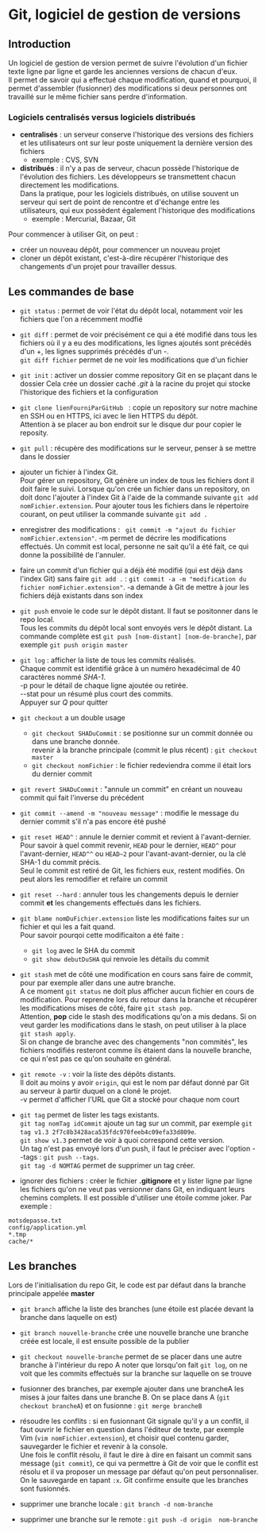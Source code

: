 # Git, logiciel de gestion de versions

## Introduction

Un logiciel de gestion de version permet de suivre l'évolution d'un fichier texte ligne par ligne
et garde les anciennes versions de chacun d'eux.  
Il permet de savoir qui a effectué chaque modification, quand et pourquoi, il permet d'assembler (fusionner)
des modifications si deux personnes ont travaillé sur le même fichier sans perdre d'information.

### Logiciels centralisés versus logiciels distribués

* **centralisés** : un serveur conserve l'historique des versions des fichiers et les utilisateurs ont sur leur poste
uniquement la dernière version des fichiers
  * exemple : CVS, SVN
* **distribués** : il n'y a pas de serveur, chacun possède l'historique de l'évolution des fichiers. Les développeurs se transmettent
chacun directement les modifications.  
Dans la pratique, pour les logiciels distribués, on utilise souvent un serveur qui sert de point de rencontre et d'échange entre
les utilisateurs, qui eux possèdent également l'historique des modifications
  * exemple : Mercurial, Bazaar, Git

Pour commencer à utiliser Git, on peut :
* créer un nouveau dépôt, pour commencer un nouveau projet
* cloner un dépôt existant, c'est-à-dire récupérer l'historique des changements d'un projet pour travailler dessus.

## Les commandes de base

* `git status` : permet de voir l'état du dépôt local, notamment voir les fichiers que l'on a récemment modfié

* `git diff` : permet de voir précisément ce qui a été modifié dans tous les fichiers où il y a eu des modifications,
les lignes ajoutés sont précédés d'un +, les lignes supprimés précédés d'un -.  
`git diff fichier` permet de ne voir les modifications que d'un fichier

* `git init` : activer un dossier comme repository Git en se plaçant dans le dossier
Cela crée un dossier caché *.git* à la racine du projet qui stocke l'historique des fichiers et la configuration

* `git clone lienFourniParGitHub ` : copie un repository sur notre machine en SSH ou en HTTPS, ici avec le lien HTTPS du dépôt.  
Attention à se placer au bon endroit sur le disque dur pour copier le reposity.

* `git pull` : récupère des modifications sur le serveur, penser à se mettre dans le dossier

* ajouter un fichier à l'index Git.  
Pour gérer un repository, Git génère un index de tous les fichiers dont il doit faire le suivi. 
Lorsque qu'on crée un fichier dans un repository, on doit donc l'ajouter à l'index Git à l'aide de la commande suivante 
`git add nomFichier.extension`. 
Pour ajouter tous les fichiers dans le répertoire courant, on peut utiliser la commande suivante `git add .`

* enregistrer des modifications : ` git commit -m "ajout du fichier nomFichier.extension"`. 
-m permet de décrire les modifications effectués.
Un commit est local, personne ne sait qu'il a été fait, ce qui donne la possibilité de l'annuler.

* faire un commit d'un fichier qui a déjà été modifié (qui est déjà dans l'index Git) sans faire `git add .` :
`git commit -a -m "modification du fichier nomFichier.extension"`. 
-a demande à Git de mettre à jour les fichiers déjà existants dans son index

* `git push` envoie le code sur le dépôt distant. Il faut se positonner dans le repo local.  
Tous les commits du dépôt local sont envoyés vers le dépôt distant.
La commande complète est `git push [nom-distant] [nom-de-branche]`, par exemple `git push origin master`

* `git log` : afficher la liste de tous les commits réalisés.  
Chaque commit est identifié grâce à un numéro hexadécimal de 40 caractères nommé *SHA-1*.  
-p pour le détail de chaque ligne ajoutée ou retirée.  
--stat pour un résumé plus court des commits.  
Appuyer sur *Q* pour quitter

* `git checkout` a un double usage  
  * `git checkout SHADuCommit` : se positionne sur un commit donnée ou dans une branche donnée.  
  revenir à la branche principale (commit le plus récent) : `git checkout master`
  * `git checkout nomFichier` : le fichier redeviendra comme il était lors du dernier commit

* `git revert SHADuCommit` : "annule un commit" en créant un nouveau commit qui fait l'inverse du précédent

* `git commit --amend -m "nouveau message"` : modifie le message du dernier commit s'il n'a pas encore été pushé

* `git reset HEAD^` : annule le dernier commit et revient à l'avant-dernier.  
Pour savoir à quel commit revenir, `HEAD` pour le dernier, `HEAD^` pour l'avant-dernier, `HEAD^^` ou `HEAD~2`
pour l'avant-avant-dernier, ou la clé SHA-1 du commit précis.  
Seul le commit est retiré de Git, les fichiers eux, restent modifiés. On peut alors les remodifier et refaire un commit

* `git reset --hard` : annuler tous les changements depuis le dernier commit **et**
les changements effectués dans les fichiers.  



* `git blame nomDuFichier.extension` liste les modifications faites sur un fichier et qui les a fait quand.  
Pour savoir pourqoi cette modificaiton a été faite :
  * `git log` avec le SHA du commit
  * `git show debutDuSHA` qui renvoie les détails du commit

* `git stash` met de côté une modification en cours sans faire de commit, pour par exemple aller dans une autre branche.  
A ce moment `git status` ne doit plus afficher aucun fichier en cours de modification.
Pour reprendre lors du retour dans la branche et récupérer les modifications mises de côté, faire `git stash pop`.  
Attention, **pop** cide le stash des modifications qu'on a mis dedans. Si on veut garder les modifications dans le stash,
on peut utiliser à la place `git stash apply`.  
Si on change de branche avec des changements "non commités", les fichiers modifiés resteront comme ils étaient dans
la nouvelle branche, ce qui n'est pas ce qu'on souhaite en général.

* `git remote -v` : voir la liste des dépôts distants.    
Il doit au moins y avoir `origin`, qui est le nom par défaut donné par Git au serveur
à partir duquel on a cloné le projet.  
-v permet d'afficher l'URL que Git a stocké pour chaque nom court

* `git tag` permet de lister les tags existants.  
`git tag nomTag idCommit` ajoute un tag sur un commit, par exemple `git tag v1.3 2f7c8b3428aca535fdc970feeb4c09efa33d809e`.  
`git show v1.3` permet de voir à quoi correspond cette version.  
Un tag n'est pas envoyé lors d'un push, il faut le préciser avec l'option --tags : `git push --tags`.  
`git tag -d NOMTAG` permet de supprimer un tag créer.  

* ignorer des fichiers : créer le fichier **.gitignore** et y lister ligne par ligne
les fichiers qu'on ne veut pas versionner dans Git, en indiquant leurs chemins complets.
Il est possible d'utiliser une étoile comme joker. Par exemple :
```
motsdepasse.txt
config/application.yml
*.tmp
cache/*
```

## Les branches

Lors de l'initialisation du repo Git, le code est par défaut dans la branche principale appelée **master**

* `git branch` affiche la liste des branches (une étoile est placée devant la branche dans laquelle on est)

* `git branch nouvelle-branche` crée une nouvelle branche
une branche créée est locale, il est ensuite possible de la publier

* `git checkout nouvelle-branche`   permet de se placer dans une autre branche à l'intérieur du repo
A noter que lorsqu'on fait `git log`, on ne voit que les commits effectués sur la branche sur laquelle on se trouve

* fusionner des branches, par exemple ajouter dans une brancheA les mises à jour faites dans une branche B.
On se place dans A (`git checkout brancheA`) et on fusionne : `git merge brancheB`

* résoudre les conflits : si en fusionnant Git signale qu'il y a un conflit,
il faut ouvrir le fichier en question dans l'éditeur de texte, par exemple Vim (`vim nomFichier.extension`),
et choisir quel contenu garder, sauvegarder le fichier et revenir à la console.  
Une fois le conflit résolu, il faut le dire à dire en faisant un commit sans message (`git commit`), ce qui va permettre à Git
de voir que le conflit est résolu et il va proposer un message par défaut qu'on peut personnaliser. On le sauvegarde en tapant `:x`.
Git confirme ensuite que les branches sont fusionnés.

* supprimer une branche locale : `git branch -d nom-branche`

* supprimer une branche sur le remote : `git push -d origin  nom-branche`
